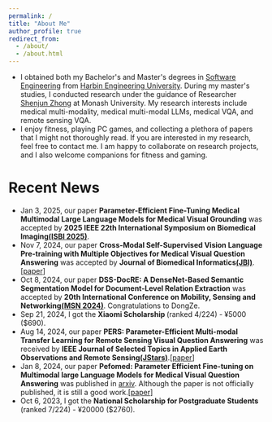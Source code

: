 ```yaml
---
permalink: /
title: "About Me"
author_profile: true
redirect_from: 
  - /about/
  - /about.html
---
```

- I obtained both my Bachelor's and Master's degrees in [Software Engineering](https://en.wikipedia.org/wiki/Software_engineering) from [Harbin Engineering University](http://www.hrbeu.edu.cn/). During my master's studies, I conducted research under the guidance of Researcher [Shenjun Zhong](https://scholar.google.com.au/citations?hl=en&user=MV5J9X8AAAAJ&view_op=list_works&sortby=pubdate) at Monash University. My research interests include medical multi-modality, medical multi-modal LLMs, medical VQA, and remote sensing VQA.
- I enjoy fitness, playing PC games, and collecting a plethora of papers that I might not thoroughly read. If you are interested in my research, feel free to contact me. I am happy to collaborate on research projects, and I also welcome companions for fitness and gaming.

Recent News
======
* Jan 3, 2025, our paper <b>Parameter-Efficient Fine-Tuning Medical Multimodal Large Language Models for Medical Visual Grounding</b> was accepted by <b>2025 IEEE 22th International Symposium on Biomedical Imaging[(ISBI 2025)](https://biomedicalimaging.org/2025/)</b>.
* Nov 7, 2024, our paper <b>Cross-Modal Self-Supervised Vision Language Pre-training with Multiple Objectives for Medical Visual Question Answering</b> was accepted by <b>Journal of Biomedical Informatics[(JBI)](https://www.sciencedirect.com/journal/journal-of-biomedical-informatics)</b>.[[paper](https://www.sciencedirect.com/science/article/pii/S1532046424001667)]
* Oct 8, 2024, our paper <b>DSS-DocRE: A DenseNet-Based Semantic Segmentation Model for Document-Level Relation Extraction</b> was accepted by <b>20th International Conference on Mobility, Sensing and Networking[(MSN 2024)](https://ieee-msn.org/2024/)</b>. Congratulations to DongZe.
* Sep 21, 2024, I got the <b>Xiaomi Scholarship </b> (ranked 4/224) - ¥5000 ($690).
* Aug 14, 2024, our paper <b>PERS: Parameter-Efficient Multi-modal Transfer Learning for Remote Sensing Visual Question Answering</b> was received by <b>IEEE Journal of Selected Topics in Applied Earth Observations and Remote Sensing[(JStars)](https://ieeexplore.ieee.org/xpl/RecentIssue.jsp?punumber=4609443)</b>.[[paper](https://ieeexplore.ieee.org/abstract/document/10643278/)]
* Jan 8, 2024, our paper <b>Pefomed: Parameter Efficient Fine-tuning on Multimodal large Language Models for Medical Visual Question Answering</b> was published in [arxiv](https://arxiv.org/). Although the paper is not officially published, it is still a good work.[[paper]](https://arxiv.org/pdf/2401.02797)
* Oct 6, 2023, I got the <b>National Scholarship for Postgraduate Students </b> (ranked 7/224) - ¥20000 ($2760).
